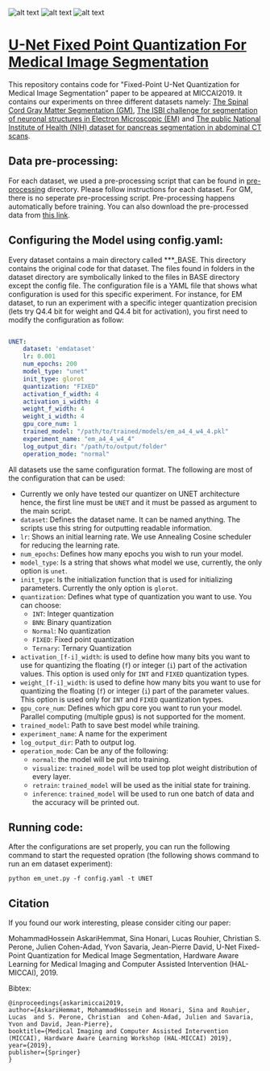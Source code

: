 ![alt text](https://github.com/hossein1387/Fixed-Point-U-Net-Quantization-for-Medical-Image-Segmentation/blob/master/Figs/nih.png)
![alt text](https://github.com/hossein1387/Fixed-Point-U-Net-Quantization-for-Medical-Image-Segmentation/blob/master/Figs/em.png)
![alt text](https://github.com/hossein1387/Fixed-Point-U-Net-Quantization-for-Medical-Image-Segmentation/blob/master/Figs/gm.png)


#  [U-Net Fixed Point Quantization For Medical Image Segmentation](https://arxiv.org/abs/1908.01073)

This repository contains code for "Fixed-Point U-Net Quantization for Medical Image Segmentation" paper to be appeared at MICCAI2019. It contains our experiments on three different datasets namely: [The Spinal Cord Gray Matter Segmentation (GM)](https://www.sciencedirect.com/science/article/pii/S1053811917302185), [The ISBI challenge for segmentation of neuronal structures in Electron Microscopic (EM)](https://journals.plos.org/plosbiology/article?id=10.1371/journal.pbio.1000502) and [The public National Institute of Health (NIH) dataset for pancreas segmentation in abdominal CT scans](https://wiki.cancerimagingarchive.net/display/Public/Pancreas-CT).


## Data pre-processing:

For each dataset, we used a pre-processing script that can be found in [pre-processing](https://github.com/hossein1387/U-Net-Fixed-Point-Quantization-for-Medical-Image-Segmentation/tree/master/preprocessing) directory. Please follow instructions for each dataset. For GM, there is no seperate pre-processing script. Pre-processing happens automatically before training. 
You can also download the pre-processed data from [this link](https://drive.google.com/file/d/1kjc3HLVuGdMa9wBF1SHaNicH9Y-maDzZ/view?usp=sharing).

## Configuring the Model using config.yaml:

Every dataset contains a main directory called \*\*\*\_BASE. This directory contains the original code for that dataset. The files found in folders in the dataset directory are symbolically linked to the files in BASE directory except the config file. The configuration file is a YAML file that shows what configuration is used for this specific experiment. For instance, for EM dataset, to run an experiment with a specific integer quantization precision (lets try Q4.4 bit for weight and Q4.4 bit for activation), you first need to modify the configuration as follow:

```yaml

UNET:
    dataset: 'emdataset'
    lr: 0.001
    num_epochs: 200
    model_type: "unet"
    init_type: glorot
    quantization: "FIXED"
    activation_f_width: 4
    activation_i_width: 4
    weight_f_width: 4
    weight_i_width: 4
    gpu_core_num: 1
    trained_model: "/path/to/trained/models/em_a4_4_w4_4.pkl"
    experiment_name: "em_a4_4_w4_4"
    log_output_dir: "/path/to/output/folder"
    operation_mode: "normal"
```

All datasets use the same configuration format. The following are most of the configuration that can be used:

* Currently we only have tested our quantizer on UNET architecture hence, the first line must be `UNET` and it must be passed as argument to the main script.
* `dataset`: Defines the dataset name. It can be named anything. The scripts use this string for outputting readable information. 
* `lr`: Shows an initial learning rate. We use Annealing Cosine scheduler for reducing the learning rate. 
* `num_epochs`: Defines how many epochs you wish to run your model.
* `model_type`: Is a string that shows what model we use, currently, the only option is `unet`. 
* `init_type`: Is the initialization function that is used for initializing parameters. Currently the only option is `glorot`.
* `quantization`: Defines what type of quantization you want to use. You can choose: 
    * `INT`: Integer quantization
    * `BNN`: Binary quantization
    * `Normal`: No quantization
    * `FIXED`: Fixed point quantization
    * `Ternary`: Ternary Quantization
* `activation_[f-i]_width`: is used to define how many bits you want to use for quantizing the floating (`f`) or integer (`i`) part of the activation values. This option is used only for `INT` and `FIXED` quantization types.
* `weight_[f-i]_width`: is used to define how many bits you want to use for quantizing the floating (`f`) or integer (`i`) part of the parameter values. This option is used only for `INT` and `FIXED` quantization types.
* `gpu_core_num`: Defines which gpu core you want to run your model. Parallel computing (multiple gpus) is not supported for the moment.
* `trained_model`: Path to save best model while training.
* `experiment_name`: A name for the experiment
* `log_output_dir`: Path to output log.
* `operation_mode`: Can be any of the following:
    * `normal`: the model will be put into training.
    * `visualize`: `trained_model` will be used top plot weight distribution of every layer.
    * `retrain`:  `trained_model` will be used as the initial state for training. 
    * `inference`: `trained_model` will be used to run one batch of data and the accuracy will be printed out.

## Running code:

After the configurations are set properly, you can run the following command to start the requested opration (the following shows command
to run an em dataset experiment):

`python em_unet.py -f config.yaml -t UNET`


## Citation

If you found our work interesting, please consider citing our paper:

MohammadHossein AskariHemmat, Sina Honari, Lucas Rouhier, Christian S. Perone, Julien Cohen-Adad, Yvon Savaria, Jean-Pierre David, U-Net Fixed-Point Quantization for Medical Image Segmentation, Hardware Aware Learning for
Medical Imaging and Computer Assisted Intervention (HAL-MICCAI), 2019. 

Bibtex:

    @inproceedings{askarimiccai2019,
    author={AskariHemmat, MohammadHossein and Honari, Sina and Rouhier, Lucas  and S. Perone, Christian  and Cohen-Adad, Julien and Savaria, Yvon and David, Jean-Pierre},
    booktitle={Medical Imaging and Computer Assisted Intervention (MICCAI), Hardware Aware Learning Workshop (HAL-MICCAI) 2019},
    year={2019},
    publisher={Springer}
    }

